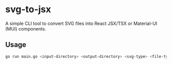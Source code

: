 # svg-to-jsx

A simple CLI tool to convert SVG files into React JSX/TSX or Material-UI (MUI) components.

## Usage

```bash
go run main.go <input-directory> <output-directory> <svg-type> <file-type>

